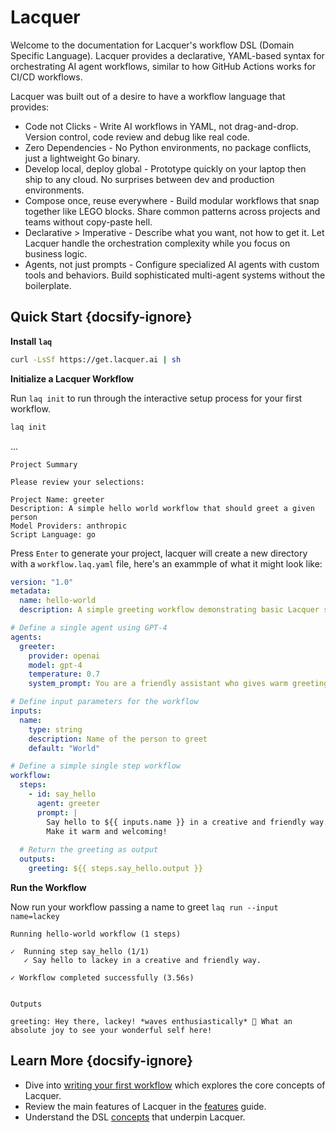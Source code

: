 # Lacquer

Welcome to the documentation for Lacquer's workflow DSL (Domain Specific Language). Lacquer provides a declarative, YAML-based syntax for orchestrating AI agent workflows, similar to how GitHub Actions works for CI/CD workflows.

Lacquer was built out of a desire to have a workflow language that provides:

* <span class="font-highlight">Code not Clicks</span> - Write AI workflows in YAML, not drag-and-drop. Version control, code review and debug like real code.
* <span class="font-highlight">Zero Dependencies</span> - No Python environments, no package conflicts, just a lightweight Go binary.
* <span class="font-highlight">Develop local, deploy global</span> - Prototype quickly on your laptop then ship to any cloud. No surprises between dev and production environments.
* <span class="font-highlight">Compose once, reuse everywhere</span> - Build modular workflows that snap together like LEGO blocks. Share common patterns across projects and teams without copy-paste hell.  
* <span class="font-highlight">Declarative > Imperative</span> - Describe what you want, not how to get it. Let Lacquer handle the orchestration complexity while you focus on business logic.
* <span class="font-highlight">Agents, not just prompts</span> - Configure specialized AI agents with custom tools and behaviors. Build sophisticated multi-agent systems without the boilerplate.

## Quick Start {docsify-ignore}

**Install `laq`**

```bash
curl -LsSf https://get.lacquer.ai | sh
```

**Initialize a Lacquer Workflow**

Run `laq init` to run through the interactive setup process for your first workflow.

```bash
laq init
```

...

<pre v-pre="" data-lang="bash"><code class="lang-bash"><span class="token highlight">Project Summary</span>

Please review your selections:

<span class="token string">Project Name:</span> greeter
<span class="token string">Description:</span> A simple hello world workflow that should greet a given person
<span class="token string">Model Providers:</span> anthropic
<span class="token string">Script Language:</span> go</code></pre>

Press `Enter` to generate your project, lacquer will create a new directory with a `workflow.laq.yaml` file, here's an exammple of what it might look like:

```yaml
version: "1.0"
metadata:
  name: hello-world
  description: A simple greeting workflow demonstrating basic Lacquer syntax

# Define a single agent using GPT-4
agents:
  greeter:
    provider: openai
    model: gpt-4
    temperature: 0.7
    system_prompt: You are a friendly assistant who gives warm greetings.

# Define input parameters for the workflow
inputs:
  name:
    type: string
    description: Name of the person to greet
    default: "World"

# Define a simple single step workflow
workflow:
  steps:
    - id: say_hello
      agent: greeter
      prompt: |
        Say hello to ${{ inputs.name }} in a creative and friendly way.
        Make it warm and welcoming!
  
  # Return the greeting as output
  outputs:
    greeting: ${{ steps.say_hello.output }}
```

**Run the Workflow**

Now run your workflow passing a name to greet `laq run --input name=lackey`

<pre v-pre="" data-lang="bash"><code class="lang-bash">Running <span class="token string">hello-world</span> workflow <span class="token punctuation">(</span><span class="token number">1</span> steps<span class="token punctuation">)</span>

<span class="token string">✓</span>  Running step say_hello <span class="token punctuation">(</span><span class="token number">1/1</span><span class="token punctuation">)</span>
   <span class="token string">✓</span> Say hello to lackey <span class="token keyword">in</span> a creative and friendly way.

<span class="token string">✓</span> Workflow completed successfully <span class="token punctuation">(</span><span class="token number">3.56s</span><span class="token punctuation">)</span>


<span class="token highlight small">Outputs</span>

<span class="token string">greeting:</span> Hey there, lackey<span class="token operator">!</span> *waves enthusiastically* 🌟 What an absolute joy to see your wonderful self here<span class="token operator">!</span></code></pre>

## Learn More {docsify-ignore}

* Dive into [writing your first workflow](guides/writing-your-first-workflow.md) which explores the core concepts of Lacquer.
* Review the main features of Lacquer in the [features](start/features.md) guide.
* Understand the DSL [concepts](concepts) that underpin Lacquer.